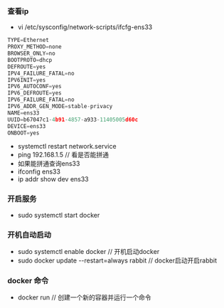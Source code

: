 ### 查看ip
- vi /etc/sysconfig/network-scripts/ifcfg-ens33
```js
TYPE=Ethernet
PROXY_METHOD=none
BROWSER_ONLY=no
BOOTPROTO=dhcp
DEFROUTE=yes
IPV4_FAILURE_FATAL=no
IPV6INIT=yes
IPV6_AUTOCONF=yes
IPV6_DEFROUTE=yes
IPV6_FAILURE_FATAL=no
IPV6_ADDR_GEN_MODE=stable-privacy
NAME=ens33
UUID=b67047c1-4b91-4857-a933-11405005d60c
DEVICE=ens33
ONBOOT=yes
```
- systemctl restart network.service
- ping 192.168.1.5 // 看是否能拼通
- 如果能拼通查询ens33
- ifconfig ens33
- ip addr show dev ens33
### 开启服务
- sudo systemctl start docker

### 开机自动启动
- sudo systemctl enable docker // 开机启动docker
- sudo docker update  --restart=always rabbit // docker启动开启rabbit

### docker 命令
- docker run // 创建一个新的容器并运行一个命令
